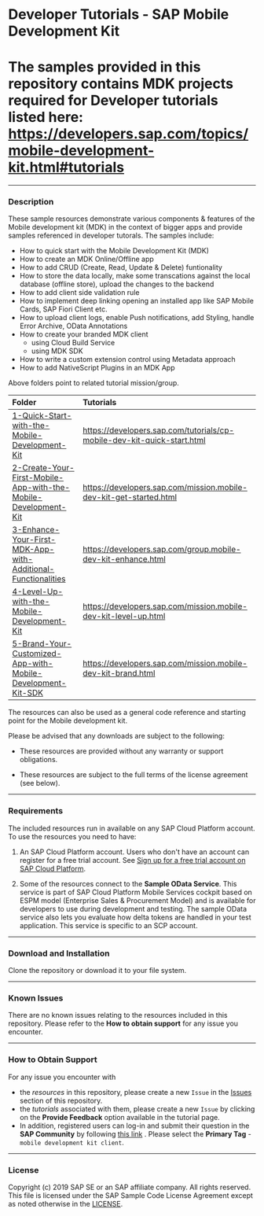 # Developer Tutorials - SAP Mobile Development Kit
	
# The samples provided in this repository contains MDK projects required for Developer tutorials listed here: https://developers.sap.com/topics/mobile-development-kit.html#tutorials

***
### Description
These sample resources demonstrate various components & features of the Mobile development kit (MDK) in the context of bigger apps and provide samples referenced in developer tutorals.
The samples include:
* How to quick start with the Mobile Development Kit (MDK)
* How to create an MDK Online/Offline app
* How to add CRUD (Create, Read, Update & Delete) funtionality
* How to store the data locally, make some transcations against the local database (offline store), upload the changes to the backend
* How to add client side validation rule
* How to implement deep linking opening an installed app like SAP Mobile Cards, SAP Fiori Client etc.
* How to upload client logs, enable Push notifications, add Styling, handle Error Archive, OData Annotations
* How to create your branded MDK client 
	* using Cloud Build Service 
	* using MDK SDK
*  How to write a custom extension control using Metadata approach
*  How to add NativeScript Plugins in an MDK App

Above folders point to related tutorial mission/group.


|  Folder     | Tutorials
|  :------------- | :-------------
|  [1-Quick-Start-with-the-Mobile-Development-Kit](/1-Quick-Start-with-the-Mobile-Development-Kit) | https://developers.sap.com/tutorials/cp-mobile-dev-kit-quick-start.html
|  [2-Create-Your-First-Mobile-App-with-the-Mobile-Development-Kit](/2-Create-Your-First-Mobile-App-with-the-Mobile-Development-Kit)  | https://developers.sap.com/mission.mobile-dev-kit-get-started.html
|  [3-Enhance-Your-First-MDK-App-with-Additional-Functionalities](3-Enhance-Your-First-MDK-App-with-Additional-Functionalities) | https://developers.sap.com/group.mobile-dev-kit-enhance.html
| [4-Level-Up-with-the-Mobile-Development-Kit](4-Level-Up-with-the-Mobile-Development-Kit) | https://developers.sap.com/mission.mobile-dev-kit-level-up.html
| [5-Brand-Your-Customized-App-with-Mobile-Development-Kit-SDK](/5-Brand-Your-Customized-App-with-Mobile-Development-Kit-SDK) | https://developers.sap.com/mission.mobile-dev-kit-brand.html

The resources can also be used as a general code reference and starting point for the Mobile development kit.

Please be advised that any downloads are subject to the following:

* These resources are provided without any warranty or support obligations.

* These resources are subject to the full terms of the license agreement (see below).


***
### Requirements
The included resources run in available on any SAP Cloud Platform account.
To use the resources you need to have:
1. An SAP Cloud Platform account. Users who don't have an account can register for a free trial account.
	See [Sign up for a free trial account on SAP Cloud Platform](https://www.sap.com/developer/tutorials/hcp-create-trial-account.html).

2. Some of the resources connect to the **Sample OData Service**. This service is part of SAP Cloud Platform Mobile Services cockpit based on ESPM model (Enterprise Sales & Procurement Model) and  is available for developers to use during development and testing. The sample OData service also lets you evaluate how delta tokens are handled in your test application. This service is specific to an SCP account.


***
### Download and Installation

Clone the repository or download it to your file system.

***
### Known Issues
There are no known issues relating to the resources included in this repository. Please refer to the **How to obtain support** for any issue you encounter.

***
### How to Obtain Support
For any issue you encounter with 
* the *resources* in this repository, please create a new `Issue` in the [Issues](https://github.com/SAP/cloud-mdk-tutorial-samples/issues) section of this repository.
* the *tutorials* associated with them, please create a new `Issue` by clicking on the **Provide Feedback** option available in the tutorial page.
* In addition, registered users can log-in and submit their question in the **SAP Community** by following [this link](https://answers.sap.com/questions/ask.html) .
Please select the **Primary Tag** - `mobile development kit client`.


***
### License

Copyright (c) 2019 SAP SE or an SAP affiliate company. All rights reserved.
This file is licensed under the SAP Sample Code License Agreement except as noted otherwise in the [LICENSE](LICENSE "License file").
